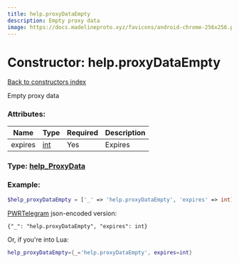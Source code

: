 ```yaml
---
title: help.proxyDataEmpty
description: Empty proxy data
image: https://docs.madelineproto.xyz/favicons/android-chrome-256x256.png
---
```

# Constructor: help.proxyDataEmpty  
[Back to constructors index](index.md)



Empty proxy data

### Attributes:

| Name     |    Type       | Required | Description |
|----------|---------------|----------|-------------|
|expires|[int](../types/int.md) | Yes|Expires|



### Type: [help\_ProxyData](../types/help_ProxyData.md)


### Example:

```php
$help_proxyDataEmpty = ['_' => 'help.proxyDataEmpty', 'expires' => int];
```  

[PWRTelegram](https://pwrtelegram.xyz) json-encoded version:

```
{"_": "help.proxyDataEmpty", "expires": int}
```


Or, if you're into Lua:

```lua
help_proxyDataEmpty={_='help.proxyDataEmpty', expires=int}

```


